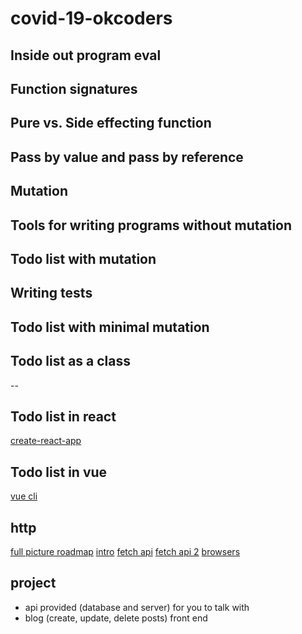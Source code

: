 # covid-19-okcoders

## Inside out program eval
## Function signatures
## Pure vs. Side effecting function
## Pass by value and pass by reference
## Mutation
## Tools for writing programs without mutation
## Todo list with mutation
## Writing tests
## Todo list with minimal mutation
## Todo list as a class
--
## Todo list in react
[create-react-app](https://reactjs.org/docs/create-a-new-react-app.html)


## Todo list in vue
[vue cli](https://cli.vuejs.org/guide/prototyping.html)

## http 
[full picture roadmap](https://www.freecodecamp.org/news/2019-web-developer-roadmap/)
[intro](https://www.freecodecamp.org/news/http-and-everything-you-need-to-know-about-it/)
[fetch api](https://www.freecodecamp.org/news/a-practical-es6-guide-on-how-to-perform-http-requests-using-the-fetch-api-594c3d91a547/)
[fetch api 2](https://www.freecodecamp.org/news/understanding-the-fetch-api-a7d4c08c2a7/)
[browsers](https://www.freecodecamp.org/news/web-application-security-understanding-the-browser-5305ed2f1dac/)

## project

- api provided (database and server) for you to talk with
- blog (create, update, delete posts) front end